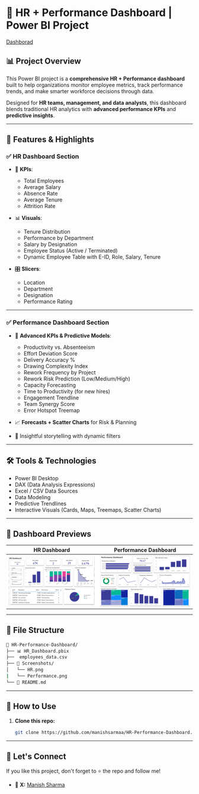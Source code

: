 # 💼 HR + Performance Dashboard | Power BI Project

[Dashborad](https://app.powerbi.com/view?r=eyJrIjoiYTQ1MzFmOGItMTgwNi00ZjIyLTk3YWItNGJkZGMwMTcyYzY1IiwidCI6IjQ4M2UzNzk4LWMyMGItNDliMS04YTU5LTQzY2M4YjE2ODkzMCJ9)

## 📊 Project Overview

This Power BI project is a **comprehensive HR + Performance dashboard** built to help organizations monitor employee metrics, track performance trends, and make smarter workforce decisions through data.

Designed for **HR teams, management, and data analysts**, this dashboard blends traditional HR analytics with **advanced performance KPIs** and **predictive insights**.

---

## 🚀 Features & Highlights

### ✅ **HR Dashboard Section**
- 📌 **KPIs**:  
  - Total Employees  
  - Average Salary  
  - Absence Rate  
  - Average Tenure  
  - Attrition Rate  

- 📊 **Visuals**:  
  - Tenure Distribution  
  - Performance by Department  
  - Salary by Designation  
  - Employee Status (Active / Terminated)
  - Dynamic Employee Table with E-ID, Role, Salary, Tenure

- 🎛 **Slicers**:  
  - Location  
  - Department  
  - Designation  
  - Performance Rating

---

### ✅ **Performance Dashboard Section**
- 📌 **Advanced KPIs & Predictive Models**:  
  - Productivity vs. Absenteeism  
  - Effort Deviation Score  
  - Delivery Accuracy %  
  - Drawing Complexity Index  
  - Rework Frequency by Project  
  - Rework Risk Prediction (Low/Medium/High)
  - Capacity Forecasting  
  - Time to Productivity (for new hires)  
  - Engagement Trendline  
  - Team Synergy Score  
  - Error Hotspot Treemap

- 📈 **Forecasts + Scatter Charts** for Risk & Planning
- 🎯 Insightful storytelling with dynamic filters

---

## 🛠️ Tools & Technologies

- Power BI Desktop  
- DAX (Data Analysis Expressions)  
- Excel / CSV Data Sources  
- Data Modeling  
- Predictive Trendlines  
- Interactive Visuals (Cards, Maps, Treemaps, Scatter Charts)

---

## 📸 Dashboard Previews


| HR Dashboard | Performance Dashboard |
|--------------|------------------------|
| ![HR Dashboard](Screenshot/HR.png) | ![Performance Dashboard](Screenshot/Performance.png) |

---

## 📁 File Structure

```bash
📁 HR-Performance-Dashboard/
├── 📊 HR_Dashboard.pbix
├──  employees_data.csv
├── 📸 Screenshots/
│   └── HR.png
|   └── Performance.png
└── 📄 README.md

```
---

## 🔧 How to Use

1. **Clone this repo:**

   ```bash
   git clone https://github.com/manishsarmaa/HR-Performance-Dashboard.git
   ```

---

## 🙌 Let's Connect

If you like this project, don't forget to ⭐️ the repo and follow me!

* 💼 **X:** [Manish Sharma](https://x.com/manishsarmaa)

